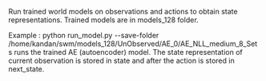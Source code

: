 Run trained world models on observations and actions to obtain state representations. Trained models are in models_128 folder. 

Example : python run_model.py --save-folder /home/kandan/swm/models_128/UnObserved/AE_0/AE_NLL_medium_8_Sets runs the trained AE (autoencoder) model. 
The state representation of current observation is stored in state and after the action is stored in next_state. 
